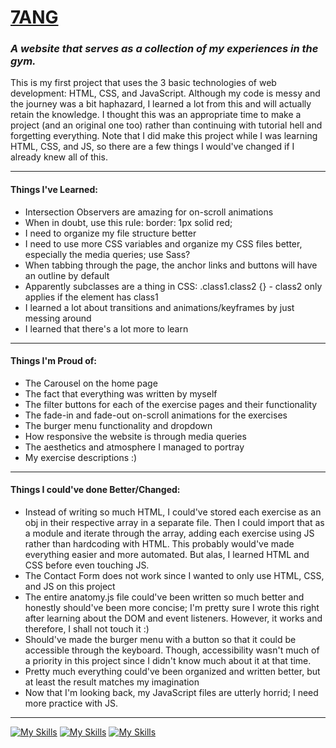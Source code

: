 # **[7ANG](https://kevster7000.github.io/Weightlifting-Website/)**   
### ***A website that serves as a collection of my experiences in the gym.*** 
   
This is my first project that uses the 3 basic technologies of web development: HTML, CSS, and JavaScript. Although my code is messy and the journey was a bit haphazard, I learned a lot from this and will actually retain the knowledge. I thought this was an appropriate time to make a project (and an original one too) rather than continuing with tutorial hell and forgetting everything. Note that I did make this project while I was learning HTML, CSS, and JS, so there are a few things I would've changed if I already knew all of this.

---
#### Things I've Learned:
- Intersection Observers are amazing for on-scroll animations
- When in doubt, use this rule: border: 1px solid red;
- I need to organize my file structure better
- I need to use more CSS variables and organize my CSS files better, especially the media queries; use Sass?
- When tabbing through the page, the anchor links and buttons will have an outline by default
- Apparently subclasses are a thing in CSS: .class1.class2 {} - class2 only applies if the element has class1
- I learned a lot about transitions and animations/keyframes by just messing around
- I learned that there's a lot more to learn

---
#### Things I'm Proud of:
- The Carousel on the home page
- The fact that everything was written by myself
- The filter buttons for each of the exercise pages and their functionality
- The fade-in and fade-out on-scroll animations for the exercises
- The burger menu functionality and dropdown
- How responsive the website is through media queries
- The aesthetics and atmosphere I managed to portray
- My exercise descriptions :)

---
#### Things I could've done Better/Changed:
- Instead of writing so much HTML, I could've stored each exercise as an obj in their respective array in a separate file. Then I could import that as a module and iterate through the array, adding each exercise using JS rather than hardcoding with HTML. This probably would've made everything easier and more automated. But alas, I learned HTML and CSS before even touching JS.
- The Contact Form does not work since I wanted to only use HTML, CSS, and JS on this project
- The entire anatomy.js file could've been written so much better and honestly should've been more concise; I'm pretty sure I wrote this right after learning about the DOM and event listeners. However, it works and therefore, I shall not touch it :)
- Should've made the burger menu with a button so that it could be accessible through the keyboard. Though, accessibility wasn't much of a priority in this project since I didn't know much about it at that time.
- Pretty much everything could've been organized and written better, but at least the result matches my imagination
- Now that I'm looking back, my JavaScript files are utterly horrid; I need more practice with JS.

---
[![My Skills](https://skillicons.dev/icons?i=html)](https://skillicons.dev)
[![My Skills](https://skillicons.dev/icons?i=css)](https://skillicons.dev)
[![My Skills](https://skillicons.dev/icons?i=js)](https://skillicons.dev)

